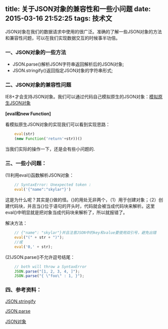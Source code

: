 title: 关于JSON对象的兼容性和一些小问题
date: 2015-03-16 21:52:25
tags: 技术文
---

JSON对象在我们的数据请求中使用的很广泛。准确的了解一些JSON对象的方法和兼容性问题，可以在我们实现数据交互的时候事半功倍。
<!-- more --> 

### 一、JSON对象的一些方法

+ JSON.parse()解析JSON字符串返回解析后的JSON对象;
+ JSON.stringify()返回指定JSON对象的字符串形式;

### 二、JSON对象的兼容性问题

IE8+才会支持JSON对象。我们可以通过代码自己模拟原生的JSON对象：[模拟原生JSON对象](https://developer.mozilla.org/zh-CN/docs/Web/JavaScript/Reference/Global_Objects/JSON)

**[eval和new Function]**

看模拟原生JSON对象的实现我们可以看到实现思路：

```javascript
	eval(str)
	(new Function('return'+str))()
```

当我们实际的操作一下，还是会有些小问题的.

### 三、一些小问题：

(1)利用eval()函数解析JSON对象：

```javascript
	// SyntaxError: Unexpected token :
	eval('{"name":"skylar"}')
```

这是为什么呢？其实是{}做的怪。{}的用处无非两个，（1）用于创建对象；（2）创建代码块，并且当{}位于语句的开头时，代码就会被当成代码块来解析。这里eval()中明显就是把对象当成代码块来解析了，所以就报错了。

解决方法：

```javascript
	// {"name": "skylar"}并且注意JSON中的key和value要使用双引号，避免出错
	eval("(" + str + ")");
	//或
	eval('0,' + str);
```

(2)JSON.parse()不允许逗号结尾：

```javascript
	// both will throw a SyntaxError
	JSON.parse("[1, 2, 3, 4, ]");
	JSON.parse("{ \"foo\" : 1, }");
```

### 四、参考资料：

[JSON.stringify](https://developer.mozilla.org/zh-CN/docs/Web/JavaScript/Reference/Global_Objects/JSON/stringify)

[JSON.parse](https://developer.mozilla.org/zh-CN/docs/Web/JavaScript/Reference/Global_Objects/JSON/parse)

[JSON对象](http://javascript.ruanyifeng.com/stdlib/json.html)



